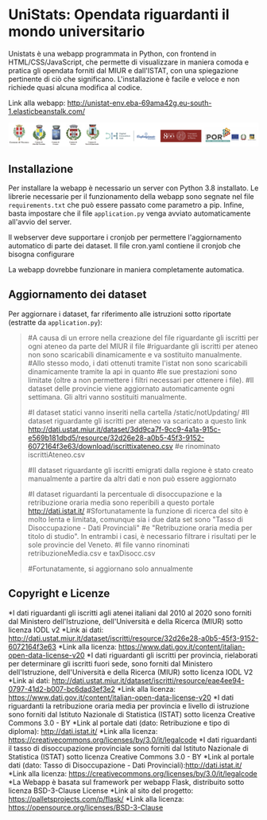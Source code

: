 # UniStats: Opendata riguardanti il mondo universitario

Unistats è una webapp programmata in Python, con frontend in HTML/CSS/JavaScript, che permette di visualizzare in maniera comoda e pratica gli opendata forniti dal MIUR e dall'ISTAT, con una spiegazione pertinente di ciò che significano. L'installazione è facile e veloce e non richiede quasi alcuna modifica al codice.

Link alla webapp: http://unistat-env.eba-69ama42g.eu-south-1.elasticbeanstalk.com/



  ![](/static/assets/logos.png)
  

## Installazione

  

Per installare la webapp è necessario un server con Python 3.8 installato. Le librerie necessarie per il funzionamento della webapp sono segnate nel file `requirements.txt` che può essere passato come parametro a pip. Infine, basta impostare che il file `application.py` venga avviato automaticamente all'avvio del server.

  

Il webserver deve supportare i cronjob per permettere l'aggiornamento automatico di parte dei dataset. Il file cron.yaml contiene il cronjob che bisogna configurare

  

La webapp dovrebbe funzionare in maniera completamente automatica.

  
  

## Aggiornamento dei dataset

  

Per aggiornare i dataset, far riferimento alle istruzioni sotto riportate (estratte da `application.py`):


> #A causa di un errore nella creazione del file riguardante gli
> iscritti per ogni ateneo da parte del MIUR il file
> #riguardante gli iscritti per ateneo non sono scaricabili dinamicamente e va sostituito manualmente.
> #Allo stesso modo, i dati ottenuti tramite l'istat non sono scaricabili dinamicamente tramite la api in quanto
> #le sue prestazioni sono limitate (oltre a non permettere i filtri necessari per ottenere i file).
> #Il dataset delle provincie viene aggiornato automaticamente ogni settimana. Gli altri vanno sostituiti manualmente.
>
> #I dataset statici vanno inseriti nella cartella /static/notUpdating/
> #Il dataset riguardante gli iscritti per ateneo va scaricato a questo link
> http://dati.ustat.miur.it/dataset/3dd9ca7f-9cc9-4a1a-915c-e569b181dbd5/resource/32d26e28-a0b5-45f3-9152-6072164f3e63/download/iscrittixateneo.csv
> #e rinominato iscrittiAteneo.csv
>
> #Il dataset riguardante gli iscritti emigrati dalla regione è stato creato manualmente a partire da altri dati e non può essere aggiornato
>
> #I dataset riguardanti la percentuale di disoccupazione e la retribuzione oraria media sono reperibili a questo portale
> http://dati.istat.it/
> #Sfortunatamente la funzione di ricerca del sito è molto lenta e limitata, comunque sia i due data set sono "Tasso di Disoccupazione -
> Dati Provinciali"
> #e "Retribuzione oraria media per titolo di studio". In entrambi i casi, è necessario filtrare i risultati per le sole provincie del
> Veneto.
> #I file vanno rinominati retribuzioneMedia.csv e taxDisocc.csv
>
> #Fortunatamente, si aggiornano solo annualmente

## Copyright e Licenze



*I dati riguardanti gli iscritti agli atenei italiani dal 2010 al 2020 sono forniti dal Ministero dell'Istruzione, dell'Università e della Ricerca (MIUR) sotto licenza IODL v2
  *Link ai dati: http://dati.ustat.miur.it/dataset/iscritti/resource/32d26e28-a0b5-45f3-9152-6072164f3e63
  *Link alla licenza: https://www.dati.gov.it/content/italian-open-data-license-v20
*I dati riguardanti gli iscritti per provincia, rielaborati per determinare gli iscritti fuori sede, sono forniti dal Ministero dell'Istruzione, dell'Università e della Ricerca  (MIUR) sotto licenza IODL V2
  *Link ai dati: http://dati.ustat.miur.it/dataset/iscritti/resource/eae4ee94-0797-41d2-b007-bc6dad3ef3e2
  *Link alla licenza: https://www.dati.gov.it/content/italian-open-data-license-v20
*I dati riguardanti la retribuzione oraria media per provincia e livello di istruzione sono forniti dal Istituto Nazionale di Statistica (ISTAT) sotto licenza Creative Commons 3.0 - BY
  *Link al portale dati (dato: Retribuzione e tipo di diploma): http://dati.istat.it/
  *Link alla licenza: https://creativecommons.org/licenses/by/3.0/it/legalcode
*I dati riguardanti il tasso di disoccupazione provinciale sono forniti dal Istituto Nazionale di Statistica (ISTAT) sotto licenza Creative Commons 3.0 - BY
  *Link al portale dati (dato: Tasso di Disoccupazione - Dati Provinciali):http://dati.istat.it/
  *Link alla licenza: https://creativecommons.org/licenses/by/3.0/it/legalcode
*La Webapp è basata sul framework per webapp Flask, distribuito sotto licenza BSD-3-Clause License
  *Link al sito del progetto: https://palletsprojects.com/p/flask/
  *Link alla licenza: https://opensource.org/licenses/BSD-3-Clause
